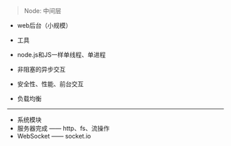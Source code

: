 > Node: 中间层
- web后台（小规模）
- 工具

- node.js和JS一样单线程、单进程

- 非阻塞的异步交互
  

- 安全性、性能、前台交互

- 负载均衡


<hr/>

- 系统模块
- 服务器完成 —— http、fs、流操作
- WebSocket —— socket.io
  